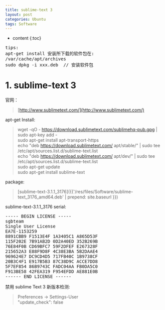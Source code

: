 ```yaml
---
title: sublime-text 3
layout: post
categories: Ubuntu
tags: Software
---
```




* content
{:toc}



<pre>
tips: 
apt-get install 安装所下载的软件包在: 
/var/cache/apt/archives
sudo dpkg -i xxx.deb  // 安装软件包
</pre>

1\. sublime-text 3
======================
官网：
> [http://www.sublimetext.com/](http://www.sublimetext.com/)  

apt-get Install:
> wget -qO - https://download.sublimetext.com/sublimehq-pub.gpg | sudo apt-key add -  
> sudo apt-get install apt-transport-https  
> echo "deb https://download.sublimetext.com/ apt/stable/" | sudo tee /etc/apt/sources.list.d/sublime-text.list  
> echo "deb https://download.sublimetext.com/ apt/dev/" | sudo tee /etc/apt/sources.list.d/sublime-text.list  
> sudo apt-get update  
> sudo apt-get install sublime-text  

package:  
> [sublime-text-3.1.1_3176]({{'/res/files/Software/sublime-text_3176_amd64.deb' | prepend: site.baseurl }})  

sublime-text-3.1.1_3176 serial:
<pre>
----- BEGIN LICENSE -----
sgbteam
Single User License
EA7E-1153259
8891CBB9 F1513E4F 1A3405C1 A865D53F
115F202E 7B91AB2D 0D2A40ED 352B269B
76E84F0B CD69BFC7 59F2DFEF E267328F
215652A3 E88F9D8F 4C38E3BA 5B2DAAE4
969624E7 DC9CD4D5 717FB40C 1B9738CF
20B3C4F1 E917B5B3 87C38D9C ACCE7DD8
5F7EF854 86B9743C FADC04AA FB0DA5C0
F913BE58 42FEA319 F954EFDD AE881E0B
------ END LICENSE ------
</pre>

禁用 sublime Text 3 新版本检测:  
> Preferences -> Settings-User  
> "update_check": false  




